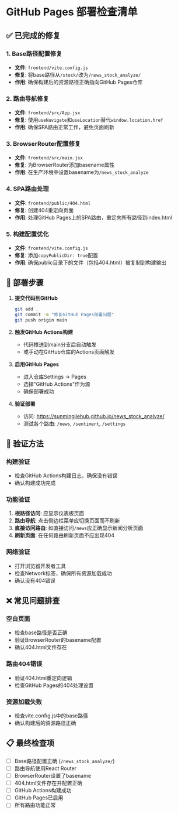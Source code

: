 # GitHub Pages 部署检查清单

## ✅ 已完成的修复

### 1. Base路径配置修复
- **文件**: `frontend/vite.config.js`
- **修复**: 将base路径从`/stock/`改为`/news_stock_analyze/`
- **作用**: 确保构建后的资源路径正确指向GitHub Pages仓库

### 2. 路由导航修复
- **文件**: `frontend/src/App.jsx`
- **修复**: 使用`useNavigate`和`useLocation`替代`window.location.href`
- **作用**: 确保SPA路由正常工作，避免页面刷新

### 3. BrowserRouter配置修复
- **文件**: `frontend/src/main.jsx`
- **修复**: 为BrowserRouter添加basename属性
- **作用**: 在生产环境中设置basename为`/news_stock_analyze`

### 4. SPA路由处理
- **文件**: `frontend/public/404.html`
- **修复**: 创建404重定向页面
- **作用**: 处理GitHub Pages上的SPA路由，重定向所有路径到index.html

### 5. 构建配置优化
- **文件**: `frontend/vite.config.js`
- **修复**: 添加`copyPublicDir: true`配置
- **作用**: 确保public目录下的文件（包括404.html）被复制到构建输出

## 🔄 部署步骤

1. **提交代码到GitHub**
   ```bash
   git add .
   git commit -m "修复GitHub Pages部署问题"
   git push origin main
   ```

2. **触发GitHub Actions构建**
   - 代码推送到main分支后自动触发
   - 或手动在GitHub仓库的Actions页面触发

3. **启用GitHub Pages**
   - 进入仓库Settings → Pages
   - 选择"GitHub Actions"作为源
   - 确保部署成功

4. **验证部署**
   - 访问: https://sunmingjiehub.github.io/news_stock_analyze/
   - 测试各个路由: `/news`, `/sentiment`, `/settings`

## 🧪 验证方法

### 构建验证
- 检查GitHub Actions构建日志，确保没有错误
- 确认构建成功完成

### 功能验证
1. **根路径访问**: 应显示仪表板页面
2. **路由导航**: 点击侧边栏菜单应切换页面而不刷新
3. **直接访问路由**: 如直接访问`/news`应正确显示新闻分析页面
4. **刷新页面**: 在任何路由刷新页面不应出现404

### 网络验证
- 打开浏览器开发者工具
- 检查Network标签，确保所有资源加载成功
- 确认没有404错误

## ❌ 常见问题排查

### 空白页面
- 检查base路径是否正确
- 验证BrowserRouter的basename配置
- 确认404.html文件存在

### 路由404错误
- 验证404.html重定向逻辑
- 检查GitHub Pages的404处理设置

### 资源加载失败
- 检查vite.config.js中的base路径
- 确认构建后的资源路径正确

## 📋 最终检查项

- [ ] Base路径配置正确 (`/news_stock_analyze/`)
- [ ] 路由导航使用React Router
- [ ] BrowserRouter设置了basename
- [ ] 404.html文件存在并配置正确
- [ ] GitHub Actions构建成功
- [ ] GitHub Pages已启用
- [ ] 所有路由功能正常